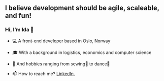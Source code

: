 ## I believe development should be agile, scaleable, and fun!
### Hi, I’m Ida 👋
- 💻 A front-end developer based in Oslo, Norway
- 🎓 With a background in logistics, economics and computer science 
- 🎨 And hobbies ranging from sewing🧵 to dance💃


- 📫 How to reach me? [LinkedIn.](https://www.linkedin.com/in/ida-nguyen-441709187/)

<!--
**idanguyen/idanguyen** is a ✨ _special_ ✨ repository because its `README.md` (this file) appears on your GitHub profile.

Here are some ideas to get you started:

- 🔭 I’m currently working on ...
- 🌱 I’m currently learning ...
- 👯 I’m looking to collaborate on ...
- 🤔 I’m looking for help with ...
- 💬 Ask me about ...
- 📫 How to reach me: ...
- 😄 Pronouns: ...
- ⚡ Fun fact: ...
-->
